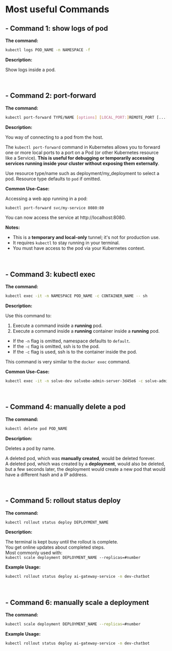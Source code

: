 # Most useful Commands

## **- Command 1: show logs of pod**

**The command:**

```bash
kubectl logs POD_NAME -n NAMESPACE -f
```

**Description:**

Show logs inside a pod.

<br/>

## **- Command 2: port-forward**

**The command:**

```bash
kubectl port-forward TYPE/NAME [options] [LOCAL_PORT:]REMOTE_PORT [...[LOCAL_PORT_N:]REMOTE_PORT_N]
```

**Description:**

You way of connecting to a pod from the host.

The `kubectl port-forward` command in Kubernetes allows you to forward one or more local ports to a port on a Pod (or other Kubernetes resource like a Service). **This is useful for debugging or temporarily accessing services running inside your cluster without exposing them externally**.

Use resource type/name such as deployment/my_deployment to select a pod. Resource type defaults to `pod` if omitted.

**Common Use-Case:**

Accessing a web app running in a pod:

```bash
kubectl port-forward svc/my-service 8080:80
```

You can now access the service at http://localhost:8080.

**Notes:**

- This is a **temporary and local-only** tunnel; it's not for production use.
- It requires `kubectl` to stay running in your terminal.
- You must have access to the pod via your Kubernetes context.

<br/>

## **- Command 3: kubectl exec**

**The command:**

```bash
kubectl exec -it -n NAMESPACE POD_NAME -c CONTAINER_NAME -- sh
```

**Description:**

Use this command to:

1. Execute a command inside a **running** pod.
2. Execute a command inside a **running** container inside a **running** pod.

- If the `-n` flag is omitted, namespace defaults to `default`.
- If the `-c` flag is omitted, ssh is to the pod.
- If the `-c` flag is used, ssh is to the container inside the pod.

This command is very similar to the `docker exec` command.

**Common Use-Case:**

```bash
kubectl exec -it -n solve-dev solvebe-admin-server-3d45e6 -c solve-admin-server -- sh
```

<br/>

## **- Command 4: manually delete a pod**

**The command:**

```bash
kubectl delete pod POD_NAME
```

**Description:**

Deletes a pod by name.

A deleted pod, which was **manually created**, would be deleted forever.  
A deleted pod, which was created by a **deployment**, would also be deleted, but a few seconds later, the deployment would create a new pod that would have a different hash and a IP address.

<br/>

## **- Command 5: rollout status deploy**

**The command:**

```bash
kubectl rollout status deploy DEPLOYMENT_NAME
```

**Description:**

The terminal is kept busy until the rollout is complete.  
You get online updates about completed steps.  
Most commonly used with:  
`kubectl scale deployment DEPLOYMENT_NAME --replicas=#number`

**Example Usage:**

```bash
kubectl rollout status deploy ai-gateway-service -n dev-chatbot
```

<br/>

## **- Command 6: manually scale a deployment**

**The command:**

```bash
kubectl scale deployment DEPLOYMENT_NAME --replicas=#number
```

**Example Usage:**

```bash
kubectl rollout status deploy ai-gateway-service -n dev-chatbot
```

<br/>
